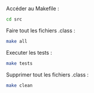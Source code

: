 Accéder au Makefile :
```bash
cd src
```

Faire tout les fichiers .class :
```bash
make all
```
Executer les tests :
```bash
make tests
```
Supprimer tout les fichiers .class :
```bash
make clean
```
